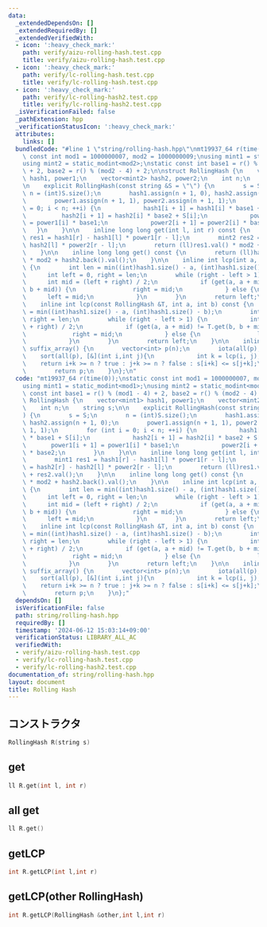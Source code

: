 ```yaml
---
data:
  _extendedDependsOn: []
  _extendedRequiredBy: []
  _extendedVerifiedWith:
  - icon: ':heavy_check_mark:'
    path: verify/aizu-rolling-hash.test.cpp
    title: verify/aizu-rolling-hash.test.cpp
  - icon: ':heavy_check_mark:'
    path: verify/lc-rolling-hash.test.cpp
    title: verify/lc-rolling-hash.test.cpp
  - icon: ':heavy_check_mark:'
    path: verify/lc-rolling-hash2.test.cpp
    title: verify/lc-rolling-hash2.test.cpp
  _isVerificationFailed: false
  _pathExtension: hpp
  _verificationStatusIcon: ':heavy_check_mark:'
  attributes:
    links: []
  bundledCode: "#line 1 \"string/rolling-hash.hpp\"\nmt19937_64 r(time(0));\nstatic\
    \ const int mod1 = 1000000007, mod2 = 1000000009;\nusing mint1 = static_modint<mod1>;\n\
    using mint2 = static_modint<mod2>;\nstatic const int base1 = r() % (mod1 - 4)\
    \ + 2, base2 = r() % (mod2 - 4) + 2;\n\nstruct RollingHash {\n    vector<mint1>\
    \ hash1, power1;\n    vector<mint2> hash2, power2;\n    int n;\n    string s;\n\
    \n    explicit RollingHash(const string &S = \"\") {\n        s = S;\n       \
    \ n = (int)S.size();\n        hash1.assign(n + 1, 0), hash2.assign(n + 1, 0);\n\
    \        power1.assign(n + 1, 1), power2.assign(n + 1, 1);\n        for (int i\
    \ = 0; i < n; ++i) {\n            hash1[i + 1] = hash1[i] * base1 + S[i];\n  \
    \          hash2[i + 1] = hash2[i] * base2 + S[i];\n            power1[i + 1]\
    \ = power1[i] * base1;\n            power2[i + 1] = power2[i] * base2;\n     \
    \   }\n    }\n\n    inline long long get(int l, int r) const {\n        mint1\
    \ res1 = hash1[r] - hash1[l] * power1[r - l];\n        mint2 res2 = hash2[r] -\
    \ hash2[l] * power2[r - l];\n        return (ll)res1.val() * mod2 + res2.val();\n\
    \    }\n\n    inline long long get() const {\n        return (ll)hash1.back().val()\
    \ * mod2 + hash2.back().val();\n    }\n\n    inline int lcp(int a, int b) const\
    \ {\n        int len = min((int)hash1.size() - a, (int)hash1.size() - b);\n  \
    \      int left = 0, right = len;\n        while (right - left > 1) {\n      \
    \      int mid = (left + right) / 2;\n            if (get(a, a + mid) != get(b,\
    \ b + mid)) {\n                right = mid;\n            } else {\n          \
    \      left = mid;\n            }\n        }\n        return left;\n    }\n\n\
    \    inline int lcp(const RollingHash &T, int a, int b) const {\n        int len\
    \ = min((int)hash1.size() - a, (int)hash1.size() - b);\n        int left = 0,\
    \ right = len;\n        while (right - left > 1) {\n            int mid = (left\
    \ + right) / 2;\n            if (get(a, a + mid) != T.get(b, b + mid)) {\n   \
    \             right = mid;\n            } else {\n                left = mid;\n\
    \            }\n        }\n        return left;\n    }\n\n    inline vector<int>\
    \ suffix_array() {\n        vector<int> p(n);\n        iota(all(p), 0);\n    \
    \    sort(all(p), [&](int i,int j){\n            int k = lcp(i, j);\n        \
    \    return i+k >= n ? true : j+k >= n ? false : s[i+k] <= s[j+k];\n        });\n\
    \        return p;\n    }\n};\n"
  code: "mt19937_64 r(time(0));\nstatic const int mod1 = 1000000007, mod2 = 1000000009;\n\
    using mint1 = static_modint<mod1>;\nusing mint2 = static_modint<mod2>;\nstatic\
    \ const int base1 = r() % (mod1 - 4) + 2, base2 = r() % (mod2 - 4) + 2;\n\nstruct\
    \ RollingHash {\n    vector<mint1> hash1, power1;\n    vector<mint2> hash2, power2;\n\
    \    int n;\n    string s;\n\n    explicit RollingHash(const string &S = \"\"\
    ) {\n        s = S;\n        n = (int)S.size();\n        hash1.assign(n + 1, 0),\
    \ hash2.assign(n + 1, 0);\n        power1.assign(n + 1, 1), power2.assign(n +\
    \ 1, 1);\n        for (int i = 0; i < n; ++i) {\n            hash1[i + 1] = hash1[i]\
    \ * base1 + S[i];\n            hash2[i + 1] = hash2[i] * base2 + S[i];\n     \
    \       power1[i + 1] = power1[i] * base1;\n            power2[i + 1] = power2[i]\
    \ * base2;\n        }\n    }\n\n    inline long long get(int l, int r) const {\n\
    \        mint1 res1 = hash1[r] - hash1[l] * power1[r - l];\n        mint2 res2\
    \ = hash2[r] - hash2[l] * power2[r - l];\n        return (ll)res1.val() * mod2\
    \ + res2.val();\n    }\n\n    inline long long get() const {\n        return (ll)hash1.back().val()\
    \ * mod2 + hash2.back().val();\n    }\n\n    inline int lcp(int a, int b) const\
    \ {\n        int len = min((int)hash1.size() - a, (int)hash1.size() - b);\n  \
    \      int left = 0, right = len;\n        while (right - left > 1) {\n      \
    \      int mid = (left + right) / 2;\n            if (get(a, a + mid) != get(b,\
    \ b + mid)) {\n                right = mid;\n            } else {\n          \
    \      left = mid;\n            }\n        }\n        return left;\n    }\n\n\
    \    inline int lcp(const RollingHash &T, int a, int b) const {\n        int len\
    \ = min((int)hash1.size() - a, (int)hash1.size() - b);\n        int left = 0,\
    \ right = len;\n        while (right - left > 1) {\n            int mid = (left\
    \ + right) / 2;\n            if (get(a, a + mid) != T.get(b, b + mid)) {\n   \
    \             right = mid;\n            } else {\n                left = mid;\n\
    \            }\n        }\n        return left;\n    }\n\n    inline vector<int>\
    \ suffix_array() {\n        vector<int> p(n);\n        iota(all(p), 0);\n    \
    \    sort(all(p), [&](int i,int j){\n            int k = lcp(i, j);\n        \
    \    return i+k >= n ? true : j+k >= n ? false : s[i+k] <= s[j+k];\n        });\n\
    \        return p;\n    }\n};"
  dependsOn: []
  isVerificationFile: false
  path: string/rolling-hash.hpp
  requiredBy: []
  timestamp: '2024-06-12 15:03:14+09:00'
  verificationStatus: LIBRARY_ALL_AC
  verifiedWith:
  - verify/aizu-rolling-hash.test.cpp
  - verify/lc-rolling-hash.test.cpp
  - verify/lc-rolling-hash2.test.cpp
documentation_of: string/rolling-hash.hpp
layout: document
title: Rolling Hash
---
```


## コンストラクタ

```cpp
RollingHash R(string s)
```

## get

```cpp
ll R.get(int l, int r)
```

## all get

```cpp
ll R.get()
```

## getLCP

```cpp
int R.getLCP(int l,int r)
```

## getLCP(other RollingHash)

```cpp
int R.getLCP(RollingHash &other,int l,int r)
```